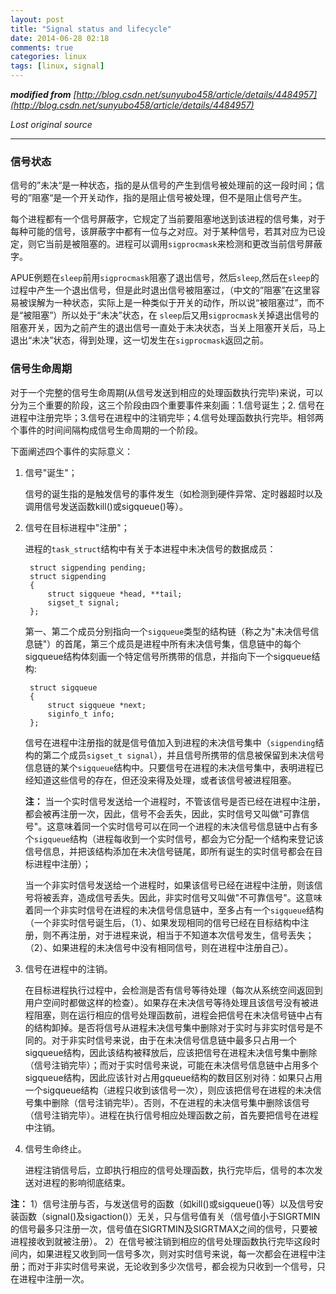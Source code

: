 ```yaml
---
layout: post
title: "Signal status and lifecycle"
date: 2014-06-28 02:18
comments: true
categories: linux
tags: [linux, signal]
---
```


<i>**modified from** [http://blog.csdn.net/sunyubo458/article/details/4484957](http://blog.csdn.net/sunyubo458/article/details/4484957)</i>

*Lost original source*

* * * * *


### 信号状态 ###

信号的”未决“是一种状态，指的是从信号的产生到信号被处理前的这一段时间；信号的”阻塞“是一个开关动作，指的是阻止信号被处理，但不是阻止信号产生。 

每个进程都有一个信号屏蔽字，它规定了当前要阻塞地送到该进程的信号集，对于每种可能的信号，该屏蔽字中都有一位与之对应。对于某种信号，若其对应为已设定，则它当前是被阻塞的。进程可以调用`sigprocmask`来检测和更改当前信号屏蔽字。


APUE例题在`sleep`前用`sigprocmask`阻塞了退出信号，然后`sleep`,然后在`sleep`的过程中产生一个退出信号，但是此时退出信号被阻塞过，（中文的”阻塞”在这里容易被误解为一种状态，实际上是一种类似于开关的动作，所以说“被阻塞过”，而不是“被阻塞”）所以处于“未决”状态，在 `sleep`后又用`sigprocmask`关掉退出信号的阻塞开关，因为之前产生的退出信号一直处于未决状态，当关上阻塞开关后，马上退出“未决”状态，得到处理，这一切发生在`sigprocmask`返回之前。 

### 信号生命周期 ###

对于一个完整的信号生命周期(从信号发送到相应的处理函数执行完毕)来说，可以分为三个重要的阶段，这三个阶段由四个重要事件来刻画：1.信号诞生；2. 信号在进程中注册完毕；3.信号在进程中的注销完毕；4.信号处理函数执行完毕。相邻两个事件的时间间隔构成信号生命周期的一个阶段。

<!--more-->

下面阐述四个事件的实际意义：



1. 信号"诞生"；
	
	信号的诞生指的是触发信号的事件发生（如检测到硬件异常、定时器超时以及调用信号发送函数kill()或sigqueue()等）。 



1. 信号在目标进程中"注册"；
   
	进程的`task_struct`结构中有关于本进程中未决信号的数据成员：
 
		struct sigpending pending;
		struct sigpending
		{
		    struct sigqueue *head, **tail;
		    sigset_t signal;
		};

	第一、第二个成员分别指向一个`sigqueue`类型的结构链（称之为"未决信号信息链"）的首尾，第三个成员是进程中所有未决信号集，信息链中的每个sigqueue结构体刻画一个特定信号所携带的信息，并指向下一个sigqueue结构: 

		struct sigqueue
		{
		    struct sigqueue *next;
		    siginfo_t info;
		};

    信号在进程中注册指的就是信号值加入到进程的未决信号集中（`sigpending`结构的第二个成员`sigset_t signal`），并且信号所携带的信息被保留到未决信号信息链的某个`sigqueue`结构中。只要信号在进程的未决信号集中，表明进程已经知道这些信号的存在，但还没来得及处理，或者该信号被进程阻塞。 

	**注：** 
    当一个实时信号发送给一个进程时，不管该信号是否已经在进程中注册，都会被再注册一次，因此，信号不会丢失，因此，实时信号又叫做"可靠信号"。这意味着同一个实时信号可以在同一个进程的未决信号信息链中占有多个`sigqueue`结构（进程每收到一个实时信号，都会为它分配一个结构来登记该信号信息，并把该结构添加在未决信号链尾，即所有诞生的实时信号都会在目标进程中注册）； 

	当一个非实时信号发送给一个进程时，如果该信号已经在进程中注册，则该信号将被丢弃，造成信号丢失。因此，非实时信号又叫做"不可靠信号"。这意味着同一个非实时信号在进程的未决信号信息链中，至多占有一个`sigqueue`结构（一个非实时信号诞生后，（1）、如果发现相同的信号已经在目标结构中注册，则不再注册，对于进程来说，相当于不知道本次信号发生，信号丢失；（2）、如果进程的未决信号中没有相同信号，则在进程中注册自己）。 



1. 信号在进程中的注销。

	在目标进程执行过程中，会检测是否有信号等待处理（每次从系统空间返回到用户空间时都做这样的检查）。如果存在未决信号等待处理且该信号没有被进程阻塞，则在运行相应的信号处理函数前，进程会把信号在未决信号链中占有的结构卸掉。是否将信号从进程未决信号集中删除对于实时与非实时信号是不同的。对于非实时信号来说，由于在未决信号信息链中最多只占用一个sigqueue结构，因此该结构被释放后，应该把信号在进程未决信号集中删除（信号注销完毕）；而对于实时信号来说，可能在未决信号信息链中占用多个sigqueue结构，因此应该针对占用gqueue结构的数目区别对待：如果只占用一个sigqueue结构（进程只收到该信号一次），则应该把信号在进程的未决信号集中删除（信号注销完毕）。否则，不在进程的未决信号集中删除该信号（信号注销完毕）。进程在执行信号相应处理函数之前，首先要把信号在进程中注销。 



1. 信号生命终止。
	
	进程注销信号后，立即执行相应的信号处理函数，执行完毕后，信号的本次发送对进程的影响彻底结束。 

**注：** 
1）信号注册与否，与发送信号的函数（如kill()或sigqueue()等）以及信号安装函数（signal()及sigaction()）无关，只与信号值有关（信号值小于SIGRTMIN的信号最多只注册一次，信号值在SIGRTMIN及SIGRTMAX之间的信号，只要被进程接收到就被注册）。 
2）在信号被注销到相应的信号处理函数执行完毕这段时间内，如果进程又收到同一信号多次，则对实时信号来说，每一次都会在进程中注册；而对于非实时信号来说，无论收到多少次信号，都会视为只收到一个信号，只在进程中注册一次。